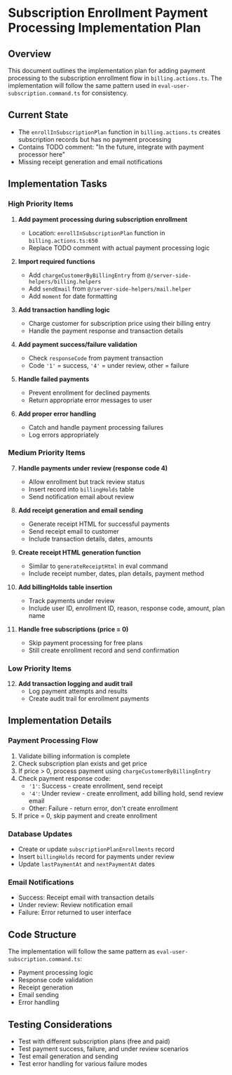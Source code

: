 # Subscription Enrollment Payment Processing Implementation Plan

## Overview
This document outlines the implementation plan for adding payment processing to the subscription enrollment flow in `billing.actions.ts`. The implementation will follow the same pattern used in `eval-user-subscription.command.ts` for consistency.

## Current State
- The `enrollInSubscriptionPlan` function in `billing.actions.ts` creates subscription records but has no payment processing
- Contains TODO comment: "In the future, integrate with payment processor here"
- Missing receipt generation and email notifications

## Implementation Tasks

### High Priority Items

1. **Add payment processing during subscription enrollment**
   - Location: `enrollInSubscriptionPlan` function in `billing.actions.ts:650`
   - Replace TODO comment with actual payment processing logic

2. **Import required functions**
   - Add `chargeCustomerByBillingEntry` from `@/server-side-helpers/billing.helpers`
   - Add `sendEmail` from `@/server-side-helpers/mail.helper`
   - Add `moment` for date formatting

3. **Add transaction handling logic**
   - Charge customer for subscription price using their billing entry
   - Handle the payment response and transaction details

4. **Add payment success/failure validation**
   - Check `responseCode` from payment transaction
   - Code `'1'` = success, `'4'` = under review, other = failure

5. **Handle failed payments**
   - Prevent enrollment for declined payments
   - Return appropriate error messages to user

6. **Add proper error handling**
   - Catch and handle payment processing failures
   - Log errors appropriately

### Medium Priority Items

7. **Handle payments under review (response code 4)**
   - Allow enrollment but track review status
   - Insert record into `billingHolds` table
   - Send notification email about review

8. **Add receipt generation and email sending**
   - Generate receipt HTML for successful payments
   - Send receipt email to customer
   - Include transaction details, dates, amounts

9. **Create receipt HTML generation function**
   - Similar to `generateReceiptHtml` in eval command
   - Include receipt number, dates, plan details, payment method

10. **Add billingHolds table insertion**
    - Track payments under review
    - Include user ID, enrollment ID, reason, response code, amount, plan name

11. **Handle free subscriptions (price = 0)**
    - Skip payment processing for free plans
    - Still create enrollment record and send confirmation

### Low Priority Items

12. **Add transaction logging and audit trail**
    - Log payment attempts and results
    - Create audit trail for enrollment payments

## Implementation Details

### Payment Processing Flow
1. Validate billing information is complete
2. Check subscription plan exists and get price
3. If price > 0, process payment using `chargeCustomerByBillingEntry`
4. Check payment response code:
   - `'1'`: Success - create enrollment, send receipt
   - `'4'`: Under review - create enrollment, add billing hold, send review email
   - Other: Failure - return error, don't create enrollment
5. If price = 0, skip payment and create enrollment

### Database Updates
- Create or update `subscriptionPlanEnrollments` record
- Insert `billingHolds` record for payments under review
- Update `lastPaymentAt` and `nextPaymentAt` dates

### Email Notifications
- Success: Receipt email with transaction details
- Under review: Review notification email
- Failure: Error returned to user interface

## Code Structure
The implementation will follow the same pattern as `eval-user-subscription.command.ts`:
- Payment processing logic
- Response code validation
- Receipt generation
- Email sending
- Error handling

## Testing Considerations
- Test with different subscription plans (free and paid)
- Test payment success, failure, and under review scenarios
- Test email generation and sending
- Test error handling for various failure modes